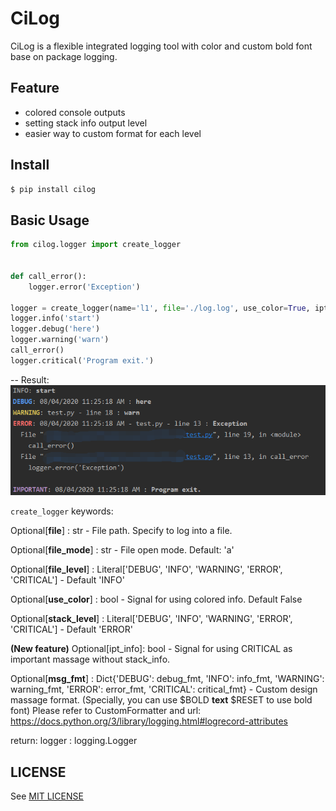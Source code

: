 # CiLog

CiLog is a flexible integrated logging tool with color and custom bold font base on package logging.

## Feature

* colored console outputs
* setting stack info output level
* easier way to custom format for each level

## Install

```bash
$ pip install cilog
```

## Basic Usage

```python
from cilog.logger import create_logger


def call_error():
    logger.error('Exception')

logger = create_logger(name='l1', file='./log.log', use_color=True, ipt_info=True)
logger.info('start')
logger.debug('here')
logger.warning('warn')
call_error()
logger.critical('Program exit.')
```

-- Result:
![result](https://github.com/CM-BF/CiLog/blob/master/result.png)

`create_logger` keywords:

Optional[**file**] : str - File path. Specify to log into a file.

Optional[**file_mode**] : str - File open mode. Default: 'a'

Optional[**file_level**] : Literal['DEBUG', 'INFO', 'WARNING', 'ERROR', 'CRITICAL'] - Default 'INFO'

Optional[**use_color**] : bool - Signal for using colored info. Default False

Optional[**stack_level**] : Literal['DEBUG', 'INFO', 'WARNING', 'ERROR', 'CRITICAL'] - Default 'ERROR'

**(New feature)** Optional[ipt_info]: bool - Signal for using CRITICAL as important massage without stack_info.

Optional[**msg_fmt**] : Dict{'DEBUG': debug_fmt, 'INFO': info_fmt, 'WARNING': warning_fmt,
'ERROR': error_fmt, 'CRITICAL': critical_fmt} - Custom design massage format. 
(Specially, you can use $BOLD **text** $RESET to use bold font)
Please refer to CustomFormatter and url: https://docs.python.org/3/library/logging.html#logrecord-attributes

return: logger : logging.Logger

## LICENSE

See [MIT LICENSE](https://github.com/CM-BF/CiLog/blob/master/LICENSE)
